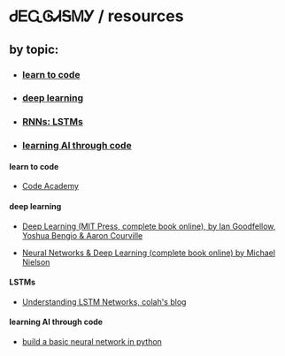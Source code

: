 # ᏧᎬᏩᎶᏗᎦᎷᎩ / resources
## by topic:

* ### [learn to code](#learn-to-code)

* ### [deep learning](#deep-learning)

* ### [RNNs: LSTMs](#lstms)

* ### [learning AI through code](#learning-ai-through-code)


#### learn to code

* [Code Academy](https://www.codecademy.com/learn/learn-how-to-code)

#### deep learning

* [Deep Learning (MIT Press, complete book online), by Ian Goodfellow, Yoshua Bengio & Aaron Courville](http://www.deeplearningbook.org/)

* [Neural Networks & Deep Learning (complete book online) by Michael Nielson](http://neuralnetworksanddeeplearning.com/)

#### LSTMs

* [Understanding LSTM Networks, colah's blog](http://colah.github.io/posts/2015-08-Understanding-LSTMs/)

#### learning AI through code

* [build a basic neural network in python](http://iamtrask.github.io/2015/07/12/basic-python-network/)

